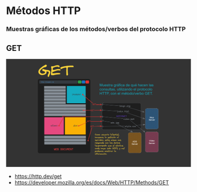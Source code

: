 # Métodos HTTP

### Muestras gráficas de los métodos/verbos del protocolo HTTP

## GET

![GET](./images/GET.png)
- https://http.dev/get
- https://developer.mozilla.org/es/docs/Web/HTTP/Methods/GET
